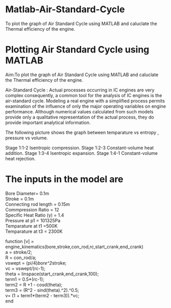 # Matlab-Air-Standard-Cycle
To plot the graph of Air Standard Cycle using MATLAB and caluclate the Thermal efficiency of the engine.

# Plotting Air Standard Cycle using MATLAB


Aim:To plot the graph of Air Standard Cycle using MATLAB and caluclate the Thermal efficiency of the engine.

Air-Standard Cycle :
Actual processes occurring in IC engines are very complex consequently, a common tool for the analysis of IC engines is the air-standard cycle. Modeling a real engine with a simplified process permits examination of the influence of only the major operating variables on engine performance. Although numerical values calculated from such models provide only a qualitative representation of the actual process, they do provide important analytical information.

The following picture shows the graph between temparature vs entropy , pressure vs volume.

Stage 1:1-2 Isentropic compression.
Stage 1:2-3 Constant-volume heat addition.
Stage 1:3-4 Isentropic expansion.
Stage 1:4-1 Constant-volume heat rejection.

# The inputs in the model are   
Bore Diameter= 0.1m  
Stroke = 0.1m   
Connecting rod length = 0.15m   
Commpression Ratio = 12    
Specific Heat Ratio (γ) = 1.4   
Pressure at p1 = 101325Pa    
Temparature at t1 =500K     
Temparature at t3 = 2300K     

function [v] = engine_kinematics(bore,stroke,con_rod,rc,start_crank,end_crank)     
a = stroke/2;    
R = con_rod/a;      
vswept = (pi/4)*bore^2*stroke;    
vc = vswept/(rc-1);    
theta = linspace(start_crank,end_crank,100);   
term1 = 0.5*(rc-1);    
term2 = R +1 - cosd(theta);    
term3 = (R^2 - sind(theta).^2).^0.5;     
v= (1 + term1*(term2 - term3)).*vc;    
end


